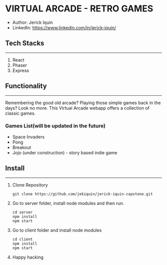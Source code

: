 # VIRTUAL ARCADE - RETRO GAMES
- Author: Jerick Iquin
- LinkedIn: https://www.linkedin.com/in/jerick-iquin/

## Tech Stacks
---
1. React
2. Phaser
3. Express

## Functionality
---
Remembering the good old arcade? Playing those simple games back in the days? Look no more. This Virtual Arcade webapp offers a collection of classic games. 

### Games List(will be updated in the future)
- Space Invaders
- Pong
- Breakout
- Jojo (under construction) - story based indie game

## Install
---
1. Clone Repository
    ```
    git clone https://github.com/jekiquin/jerick-iquin-capstone.git
    ```
2. Go to server folder, install node modules and then run.
    ```
    cd server
    npm install
    npm start
    ```
3. Go to client folder and install node modules
    ```
    cd client
    npm install
    npm start
    ```
4. Happy hacking